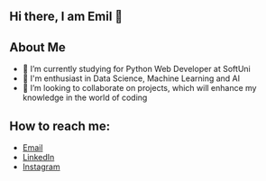## Hi there, I am Emil 👋

## About Me 
- 🌱 I’m currently studying for Python Web Developer at SoftUni
- 🔭 I'm enthusiast in Data Science, Machine Learning and AI
- 👯 I’m looking to collaborate on projects, which will enhance my knowledge in the world of coding

## How to reach me:
- [Email](emildenkov2005@gmail.com)
- [LinkedIn](linkedin.com/in/emil-denkov-295a2332b)
- [Instagram](https://www.instagram.com/denkovv2/)
